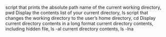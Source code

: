 script that prints the absolute path name of the current working directory, pwd
Display the contents list of your current directory, ls
script that changes the working directory to the user’s home directory, cd
Display current directory contents in a long format
current directory contents, including hidden file, ls -al
current directory contents, ls -lna
